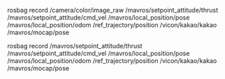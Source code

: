 rosbag record /camera/color/image_raw /mavros/setpoint_attitude/thrust /mavros/setpoint_attitude/cmd_vel /mavros/local_position/pose /mavros/local_position/odom /ref_trajectory/position /vicon/kakao/kakao /mavros/mocap/pose 


rosbag record /mavros/setpoint_attitude/thrust /mavros/setpoint_attitude/cmd_vel /mavros/local_position/pose /mavros/local_position/odom /ref_trajectory/position /vicon/kakao/kakao /mavros/mocap/pose 

